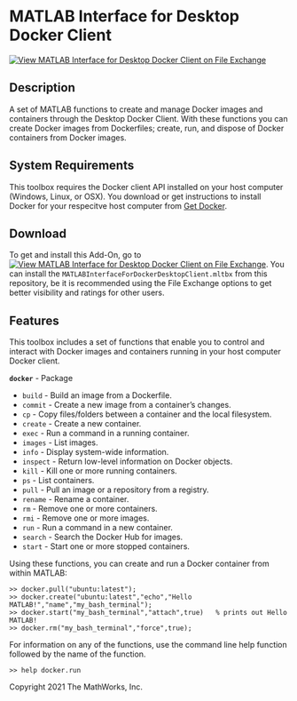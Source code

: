 # MATLAB Interface for Desktop Docker Client

[![View MATLAB Interface for Desktop Docker Client on File Exchange](https://www.mathworks.com/matlabcentral/images/matlab-file-exchange.svg)](https://www.mathworks.com/matlabcentral/fileexchange/87232-matlab-interface-for-desktop-docker-client)

## Description
A set of MATLAB functions to create and manage Docker images and containers through the Desktop Docker Client. With these functions you can create Docker images from Dockerfiles; create, run, and dispose of Docker containers from Docker images.

## System Requirements
This toolbox requires the Docker client API installed on your host computer (Windows, Linux, or OSX). You download or get instructions to install Docker for your respecitve host computer from [Get Docker](https://docs.docker.com/get-docker/).

## Download
To get and install this Add-On, go to [![View MATLAB Interface for Desktop Docker Client on File Exchange](https://www.mathworks.com/matlabcentral/images/matlab-file-exchange.svg)](https://www.mathworks.com/matlabcentral/fileexchange/87232-matlab-interface-for-desktop-docker-client). You can install the ```MATLABInterfaceForDockerDesktopClient.mltbx``` from this repository, be it is recommended using the File Exchange options to get better visibility and ratings for other users.

## Features
This toolbox includes a set of functions that enable you to control and interact with Docker images and containers running in your host computer Docker client.

**```docker```** - Package
- ```build``` - Build an image from a Dockerfile.
- ```commit``` - Create a new image from a container’s changes.
- ```cp``` - Copy files/folders between a container and the local filesystem.
- ```create``` - Create a new container.
- ```exec``` - Run a command in a running container.
- ```images``` - List images.
- ```info``` - Display system-wide information.
- ```inspect``` - Return low-level information on Docker objects.
- ```kill``` - Kill one or more running containers.
- ```ps``` - List containers.
- ```pull``` - Pull an image or a repository from a registry.
- ```rename``` - Rename a container.
- ```rm``` - Remove one or more containers.
- ```rmi``` - Remove one or more images.
- ```run``` - Run a command in a new container.
- ```search``` - Search the Docker Hub for images.
- ```start``` - Start one or more stopped containers.

Using these functions, you can create and run a Docker container from within MATLAB:
```
>> docker.pull("ubuntu:latest");
>> docker.create("ubuntu:latest","echo","Hello MATLAB!","name","my_bash_terminal");
>> docker.start("my_bash_terminal","attach",true)   % prints out Hello MATLAB!
>> docker.rm("my_bash_terminal","force",true);
```

For information on any of the functions, use the command line help function followed by the name of the function.
```
>> help docker.run
```

Copyright 2021 The MathWorks, Inc.
